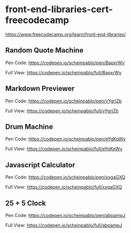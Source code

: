 # front-end-libraries-cert-freecodecamp
https://www.freecodecamp.org/learn/front-end-libraries/

## Random Quote Machine
Pen Code: https://codepen.io/scheinpablo/pen/BapxrWv  

Full View: https://codepen.io/scheinpablo/full/BapxrWv 

## Markdown Previewer
Pen Code: https://codepen.io/scheinpablo/pen/vYgrjZb  

Full View: https://codepen.io/scheinpablo/full/vYgrjZb 

## Drum Machine
Pen Code: https://codepen.io/scheinpablo/pen/eYgKqWv

Full View: https://codepen.io/scheinpablo/full/eYgKqWv

## Javascript Calculator
Pen Code: https://codepen.io/scheinpablo/pen/xxgaGXQ  

Full View: https://codepen.io/scheinpablo/full/xxgaGXQ  

## 25 + 5 Clock
Pen Code: https://codepen.io/scheinpablo/pen/abpampJ  

Full View: https://codepen.io/scheinpablo/full/abpampJ  



